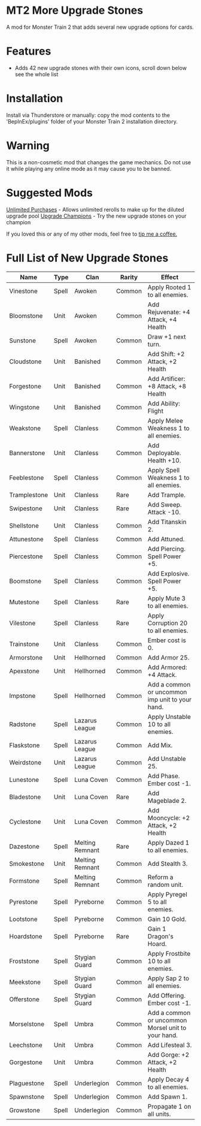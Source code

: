 # MT2 More Upgrade Stones

A mod for Monster Train 2 that adds several new upgrade options for cards.

# Features

- Adds 42 new upgrade stones with their own icons, scroll down below see the whole list

# Installation

Install via Thunderstore or manually: copy the mod contents to the 'BepInEx/plugins' folder of your Monster Train 2 installation directory.

# Warning

This is a non-cosmetic mod that changes the game mechanics. Do not use it while playing any online mode as it may cause you to be banned.

# Suggested Mods

[Unlimited Purchases](https://thunderstore.io/c/monster-train-2/p/GravitonGamer/MT2UnlimitedPurchases/) - Allows unlimited rerolls to make up for the diluted upgrade pool
[Upgrade Champions](https://thunderstore.io/c/monster-train-2/p/GravitonGamer/Upgrade_Champions_2/) - Try the new upgrade stones on your champion

If you loved this or any of my other mods, feel free to [tip me a coffee.](https://ko-fi.com/gravitongamer)

# Full List of New Upgrade Stones

| Name         | Type  | Clan            | Rarity | Effect                                             |
| ------------ | ----- | --------------- | ------ | -------------------------------------------------- |
| Vinestone    | Spell | Awoken          | Common | Apply Rooted 1 to all enemies.                     |
| Bloomstone   | Unit  | Awoken          | Common | Add Rejuvenate: +4 Attack, +4 Health               |
| Sunstone     | Spell | Awoken          | Common | Draw +1 next turn.                                 |
| Cloudstone   | Unit  | Banished        | Common | Add Shift: +2 Attack, +2 Health                    |
| Forgestone   | Unit  | Banished        | Common | Add Artificer: +8 Attack, +8 Health                |
| Wingstone    | Unit  | Banished        | Common | Add Ability: Flight                                |
| Weakstone    | Spell | Clanless        | Common | Apply Melee Weakness 1 to all enemies.             |
| Bannerstone  | Unit  | Clanless        | Common | Add Deployable. Health +10.                        |
| Feeblestone  | Spell | Clanless        | Common | Apply Spell Weakness 1 to all enemies.             |
| Tramplestone | Unit  | Clanless        | Rare   | Add Trample.                                       |
| Swipestone   | Unit  | Clanless        | Rare   | Add Sweep. Attack -10.                             |
| Shellstone   | Unit  | Clanless        | Common | Add Titanskin 2.                                   |
| Attunestone  | Spell | Clanless        | Common | Add Attuned.                                       |
| Piercestone  | Spell | Clanless        | Common | Add Piercing. Spell Power +5.                      |
| Boomstone    | Spell | Clanless        | Common | Add Explosive. Spell Power +5.                     |
| Mutestone    | Spell | Clanless        | Rare   | Apply Mute 3 to all enemies.                       |
| Vilestone    | Spell | Clanless        | Rare   | Apply Corruption 20 to all enemies.                |
| Trainstone   | Unit  | Clanless        | Common | Ember cost is 0.                                   |
| Armorstone   | Unit  | Hellhorned      | Common | Add Armor 25.                                      |
| Apexstone    | Unit  | Hellhorned      | Common | Add Armored: +4 Attack.                            |
| Impstone     | Spell | Hellhorned      | Common | Add a common or uncommon imp unit to your hand.    |
| Radstone     | Spell | Lazarus League  | Common | Apply Unstable 10 to all enemies.                  |
| Flaskstone   | Spell | Lazarus League  | Common | Add Mix.                                           |
| Weirdstone   | Unit  | Lazarus League  | Common | Add Unstable 25.                                   |
| Lunestone    | Spell | Luna Coven      | Common | Add Phase. Ember cost -1.                          |
| Bladestone   | Unit  | Luna Coven      | Rare   | Add Mageblade 2.                                   |
| Cyclestone   | Unit  | Luna Coven      | Common | Add Mooncycle: +2 Attack, +2 Health                |
| Dazestone    | Spell | Melting Remnant | Rare   | Apply Dazed 1 to all enemies.                      |
| Smokestone   | Unit  | Melting Remnant | Common | Add Stealth 3.                                     |
| Formstone    | Spell | Melting Remnant | Common | Reform a random unit.                              |
| Pyrestone    | Spell | Pyreborne       | Common | Apply Pyregel 5 to all enemies.                    |
| Lootstone    | Spell | Pyreborne       | Common | Gain 10 Gold.                                      |
| Hoardstone   | Spell | Pyreborne       | Rare   | Gain 1 Dragon's Hoard.                             |
| Froststone   | Spell | Stygian Guard   | Common | Apply Frostbite 10 to all enemies.                 |
| Meekstone    | Spell | Stygian Guard   | Common | Apply Sap 2 to all enemies.                        |
| Offerstone   | Spell | Stygian Guard   | Common | Add Offering. Ember cost -1.                       |
| Morselstone  | Spell | Umbra           | Common | Add a common or uncommon Morsel unit to your hand. |
| Leechstone   | Unit  | Umbra           | Common | Add Lifesteal 3.                                   |
| Gorgestone   | Unit  | Umbra           | Common | Add Gorge: +2 Attack, +2 Health                    |
| Plaguestone  | Spell | Underlegion     | Common | Apply Decay 4 to all enemies.                      |
| Spawnstone   | Spell | Underlegion     | Common | Add Spawn 1.                                       |
| Growstone    | Spell | Underlegion     | Common | Propagate 1 on all units.                          |
